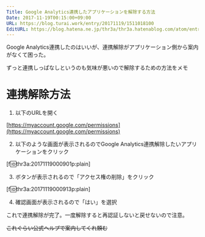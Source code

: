 ```yaml
---
Title: Google Analytics連携したアプリケーションを解除する方法
Date: 2017-11-19T00:15:00+09:00
URL: https://blog.turai.work/entry/20171119/1511018100
EditURL: https://blog.hatena.ne.jp/thr3a/thr3a.hatenablog.com/atom/entry/8599973812319010546
---
```


Google Analytics連携したのはいいが、連携解除がアプリケーション側から案内がなくて困った。

ずっと連携しっぱなしというのも気味が悪いので解除するための方法をメモ

# 連携解除方法

1. 以下のURLを開く

[https://myaccount.google.com/permissions](https://myaccount.google.com/permissions)

2. 以下のような画面が表示されるのでGoogle Analytics連携解除したいアプリケーションをクリック

[f:id:thr3a:20171119000901p:plain]

3. ボタンが表示されるので「アクセス権の削除」をクリック

[f:id:thr3a:20171119000913p:plain]

4. 確認画面が表示されるので「はい」を選択

これで連携解除が完了。一度解除すると再認証しないと戻せないので注意。

~~これぐらい公式ヘルプで案内してくれ頼む~~
